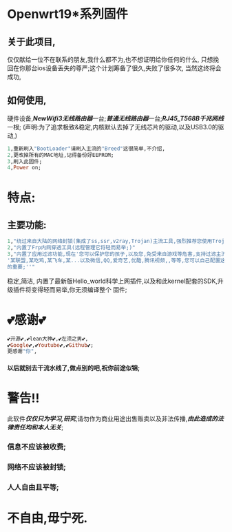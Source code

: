 # Openwrt19*系列固件
## 关于此项目,
仅仅献给一位不在联系的朋友,我什么都不为,也不想证明给你任何的什么,
只想挽回在你那台ios设备丢失的尊严;这个计划筹备了很久,失败了很多次,
当然这终将会成功,

## 如何使用,
硬件设备,***NewWifi3无线路由器***一台;***普通无线路由器***一台;***RJ45_T568B千兆网线***一根;
(声明:为了追求极致&稳定,内核默认去掉了无线芯片的驱动,以及USB3.0的驱动,)
```ruby
1,重新刷入"BootLoader"请刷入主流的"Breed"这很简单,不介绍,
2,更改掉所有的MAC地址,记得备份好EEPROM;
3,刷入此固件;
4,Power on;
```


# 特点:
## 主要功能:
```ruby
1,"绕过来自大陆的网络封锁(集成了ss,ssr,v2ray,Trojan)主流工具,强烈推荐您使用Trojan;"
2,"内置了Frp内网穿透工具(远程管理它将轻而易举;)"
3,"内置了应用过滤功能,现在'您可以保护您的孩子,以及您,免受来自游戏等危害,支持过滤主流的各种游戏
'某联盟,某吃鸡,某飞车,某...以及微信,QQ,爱奇艺,优酷,腾讯视频,,等等,您可以自己配置这一切,自由多么
的重要;''"
```

稳定,简洁,
内置了最新版Hello_world科学上网插件,以及和此kernel配套的SDK,升级插件将变得轻而易举,你无须编译整个
固件;

# 💕感谢💕
```ruby
💕开源💕,💕lean大神💕,💕左须之男💕,
💕Google💕,💕Youtube💕,💕Github💕;
更感谢"你",
```
#### 以后就别去干流水线了,做点别的吧,祝你前途似锦;


# 警告!!
此软件***仅仅只为学习,研究***,请勿作为商业用途出售贩卖以及非法传播,***由此造成的法律责任均和本人无关***;

### 信息不应该被收费;
### 网络不应该被封锁;
### 人人自由且平等;
# 不自由,毋宁死.
